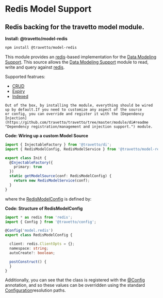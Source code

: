 <!-- This file was generated by the framweork and should not be modified directly -->
<!-- Please modify https://github.com/travetto/travetto/tree/master/module/model-redis/doc.ts and execute "npm run docs" to rebuild -->
# Redis Model Support
## Redis backing for the travetto model module.

**Install: @travetto/model-redis**
```bash
npm install @travetto/model-redis
```

This module provides an [redis](https://redis.io)-based implementation for the [Data Modeling Support](https://github.com/travetto/travetto/tree/master/module/model#readme "Datastore abstraction for core operations.").  This source allows the [Data Modeling Support](https://github.com/travetto/travetto/tree/master/module/model#readme "Datastore abstraction for core operations.") module to read, write and query against [redis](https://redis.io).

Supported featrues:
   
   *  [CRUD](https://github.com/travetto/travetto/tree/master/module/model/src/service/crud.ts#L11)
   *  [Expiry](https://github.com/travetto/travetto/tree/master/module/model/src/service/expiry.ts#L11)
   *  [Indexed](https://github.com/travetto/travetto/tree/master/module/model/src/service/indexed.ts#L11)

    Out of the box, by installing the module, everything should be wired up by default.If you need to customize any aspect of the source 
    or config, you can override and register it with the [Dependency Injection](https://github.com/travetto/travetto/tree/master/module/di#readme "Dependency registration/management and injection support.") module.

    
**Code: Wiring up a custom Model Source**
```typescript
import { InjectableFactory } from '@travetto/di';
import { RedisModelConfig, RedisModelService } from '@travetto/model-redis';

export class Init {
  @InjectableFactory({
    primary: true
  })
  static getModelSource(conf: RedisModelConfig) {
    return new RedisModelService(conf);
  }
}
```

  where the [RedisModelConfig](https://github.com/travetto/travetto/tree/master/module/model-redis/src/config.ts#L5) is defined by:

  
**Code: Structure of RedisModelConfig**
```typescript
import * as redis from 'redis';
import { Config } from '@travetto/config';

@Config('model.redis')
export class RedisModelConfig {

  client: redis.ClientOpts = {};
  namespace: string;
  autoCreate?: boolean;

  postConstruct() {
  }
}
```

  Additionally, you can see that the class is registered with the [@Config](https://github.com/travetto/travetto/tree/master/module/config/src/decorator.ts#L10) annotation, and so these values can be overridden using the 
  standard [Configuration](https://github.com/travetto/travetto/tree/master/module/config#readme "Environment-aware config management using yaml files")resolution paths.

